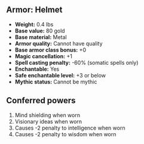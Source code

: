 ## Armor: Helmet
- **Weight:** 0.4 lbs
- **Base value:** 80 gold
- **Base material:** Metal
- **Armor quality:** Cannot have quality
- **Base armor class bonus:** +0
- **Magic cancellation:** +1
- **Spell casting penalty:** -60% (somatic spells only)
- **Enchantable:** Yes
- **Safe enchantable level:** +3 or below
- **Mythic status:** Cannot be mythic
## Conferred powers
1. Mind shielding when worn
2. Visionary ideas when worn
3. Causes -2 penalty to intelligence when worn
4. Causes -2 penalty to wisdom when worn
